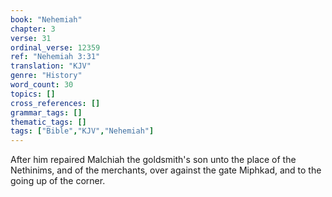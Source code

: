```yaml
---
book: "Nehemiah"
chapter: 3
verse: 31
ordinal_verse: 12359
ref: "Nehemiah 3:31"
translation: "KJV"
genre: "History"
word_count: 30
topics: []
cross_references: []
grammar_tags: []
thematic_tags: []
tags: ["Bible","KJV","Nehemiah"]
---
```

After him repaired Malchiah the goldsmith's son unto the place of the Nethinims, and of the merchants, over against the gate Miphkad, and to the going up of the corner.
